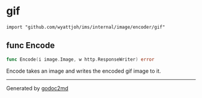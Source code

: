 
# gif
    import "github.com/wyattjoh/ims/internal/image/encoder/gif"






## func Encode
``` go
func Encode(i image.Image, w http.ResponseWriter) error
```
Encode takes an image and writes the encoded gif image to it.









- - -
Generated by [godoc2md](http://godoc.org/github.com/davecheney/godoc2md)